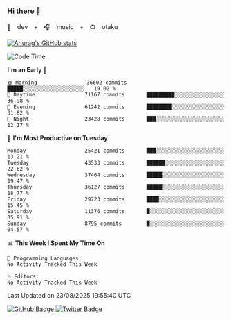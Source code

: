 ### Hi there 👋

🚀　dev　+　🎧　music　+　📺　otaku


[![Anurag's GitHub stats](https://github-readme-stats.vercel.app/api?username=koheitasaka&count_private=true&show_icons=true&theme=monokai)](https://github.com/koheitasaka/github-readme-stats)

<!--START_SECTION:waka-->
![Code Time](http://img.shields.io/badge/Code%20Time-1%2C161%20hrs%2023%20mins-blue)

**I'm an Early 🐤** 

```text
🌞 Morning                36602 commits       █████░░░░░░░░░░░░░░░░░░░░   19.02 % 
🌆 Daytime                71167 commits       █████████░░░░░░░░░░░░░░░░   36.98 % 
🌃 Evening                61242 commits       ████████░░░░░░░░░░░░░░░░░   31.82 % 
🌙 Night                  23428 commits       ███░░░░░░░░░░░░░░░░░░░░░░   12.17 % 
```
📅 **I'm Most Productive on Tuesday** 

```text
Monday                   25421 commits       ███░░░░░░░░░░░░░░░░░░░░░░   13.21 % 
Tuesday                  43533 commits       ██████░░░░░░░░░░░░░░░░░░░   22.62 % 
Wednesday                37464 commits       █████░░░░░░░░░░░░░░░░░░░░   19.47 % 
Thursday                 36127 commits       █████░░░░░░░░░░░░░░░░░░░░   18.77 % 
Friday                   29723 commits       ████░░░░░░░░░░░░░░░░░░░░░   15.45 % 
Saturday                 11376 commits       █░░░░░░░░░░░░░░░░░░░░░░░░   05.91 % 
Sunday                   8795 commits        █░░░░░░░░░░░░░░░░░░░░░░░░   04.57 % 
```


📊 **This Week I Spent My Time On** 

```text
💬 Programming Languages: 
No Activity Tracked This Week

🔥 Editors: 
No Activity Tracked This Week
```


 Last Updated on 23/08/2025 19:55:40 UTC
<!--END_SECTION:waka-->

[![GitHub Badge](https://img.shields.io/badge/GitHub-100000?style=for-the-badge&logo=github&logoColor=white)](https://github.com/koheitasaka)
[![Twitter Badge](https://img.shields.io/badge/Twitter-1DA1F2?style=for-the-badge&logo=twitter&logoColor=white)](https://twitter.com/sleep_asleep_)
